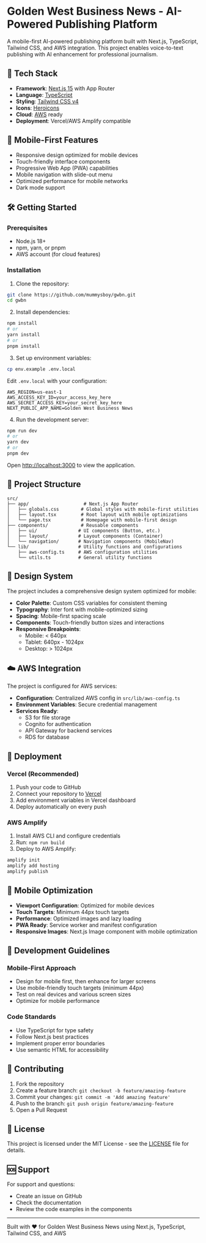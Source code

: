 # Golden West Business News - AI-Powered Publishing Platform

A mobile-first AI-powered publishing platform built with Next.js, TypeScript, Tailwind CSS, and AWS integration. This project enables voice-to-text publishing with AI enhancement for professional journalism.

## 🚀 Tech Stack

- **Framework**: [Next.js 15](https://nextjs.org/) with App Router
- **Language**: [TypeScript](https://www.typescriptlang.org/)
- **Styling**: [Tailwind CSS v4](https://tailwindcss.com/)
- **Icons**: [Heroicons](https://heroicons.com/)
- **Cloud**: [AWS](https://aws.amazon.com/) ready
- **Deployment**: Vercel/AWS Amplify compatible

## 📱 Mobile-First Features

- Responsive design optimized for mobile devices
- Touch-friendly interface components
- Progressive Web App (PWA) capabilities
- Mobile navigation with slide-out menu
- Optimized performance for mobile networks
- Dark mode support

## 🛠️ Getting Started

### Prerequisites

- Node.js 18+ 
- npm, yarn, or pnpm
- AWS account (for cloud features)

### Installation

1. Clone the repository:
```bash
git clone https://github.com/mummysboy/gwbn.git
cd gwbn
```

2. Install dependencies:
```bash
npm install
# or
yarn install
# or
pnpm install
```

3. Set up environment variables:
```bash
cp env.example .env.local
```

Edit `.env.local` with your configuration:
```env
AWS_REGION=us-east-1
AWS_ACCESS_KEY_ID=your_access_key_here
AWS_SECRET_ACCESS_KEY=your_secret_key_here
NEXT_PUBLIC_APP_NAME=Golden West Business News
```

4. Run the development server:
```bash
npm run dev
# or
yarn dev
# or
pnpm dev
```

Open [http://localhost:3000](http://localhost:3000) to view the application.

## 📁 Project Structure

```
src/
├── app/                    # Next.js App Router
│   ├── globals.css        # Global styles with mobile-first utilities
│   ├── layout.tsx         # Root layout with mobile optimizations
│   └── page.tsx           # Homepage with mobile-first design
├── components/            # Reusable components
│   ├── ui/               # UI components (Button, etc.)
│   ├── layout/           # Layout components (Container)
│   └── navigation/       # Navigation components (MobileNav)
└── lib/                  # Utility functions and configurations
    ├── aws-config.ts     # AWS configuration utilities
    └── utils.ts          # General utility functions
```

## 🎨 Design System

The project includes a comprehensive design system optimized for mobile:

- **Color Palette**: Custom CSS variables for consistent theming
- **Typography**: Inter font with mobile-optimized sizing
- **Spacing**: Mobile-first spacing scale
- **Components**: Touch-friendly button sizes and interactions
- **Responsive Breakpoints**: 
  - Mobile: < 640px
  - Tablet: 640px - 1024px
  - Desktop: > 1024px

## ☁️ AWS Integration

The project is configured for AWS services:

- **Configuration**: Centralized AWS config in `src/lib/aws-config.ts`
- **Environment Variables**: Secure credential management
- **Services Ready**: 
  - S3 for file storage
  - Cognito for authentication
  - API Gateway for backend services
  - RDS for database

## 🚀 Deployment

### Vercel (Recommended)

1. Push your code to GitHub
2. Connect your repository to [Vercel](https://vercel.com)
3. Add environment variables in Vercel dashboard
4. Deploy automatically on every push

### AWS Amplify

1. Install AWS CLI and configure credentials
2. Run: `npm run build`
3. Deploy to AWS Amplify:
```bash
amplify init
amplify add hosting
amplify publish
```

## 📱 Mobile Optimization

- **Viewport Configuration**: Optimized for mobile devices
- **Touch Targets**: Minimum 44px touch targets
- **Performance**: Optimized images and lazy loading
- **PWA Ready**: Service worker and manifest configuration
- **Responsive Images**: Next.js Image component with mobile optimization

## 🎯 Development Guidelines

### Mobile-First Approach
- Design for mobile first, then enhance for larger screens
- Use mobile-friendly touch targets (minimum 44px)
- Test on real devices and various screen sizes
- Optimize for mobile performance

### Code Standards
- Use TypeScript for type safety
- Follow Next.js best practices
- Implement proper error boundaries
- Use semantic HTML for accessibility

## 🤝 Contributing

1. Fork the repository
2. Create a feature branch: `git checkout -b feature/amazing-feature`
3. Commit your changes: `git commit -m 'Add amazing feature'`
4. Push to the branch: `git push origin feature/amazing-feature`
5. Open a Pull Request

## 📄 License

This project is licensed under the MIT License - see the [LICENSE](LICENSE) file for details.

## 🆘 Support

For support and questions:
- Create an issue on GitHub
- Check the documentation
- Review the code examples in the components

---

Built with ❤️ for Golden West Business News using Next.js, TypeScript, Tailwind CSS, and AWS
